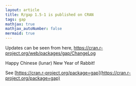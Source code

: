 ```yaml
---
layout: article
title: R/gap 1.5-1 is published on CRAN
tags: gap
mathjax: true
mathjax_autoNumber: false
mermaid: true
---
```


Updates can be seen from here, <https://cran.r-project.org/web/packages/gap/ChangeLog>

Happy Chinese (lunar) New Year of Rabbit!

<!--more-->

See [https://cran.r-project.org/package=gap](https://cran.r-project.org/package=gap)
